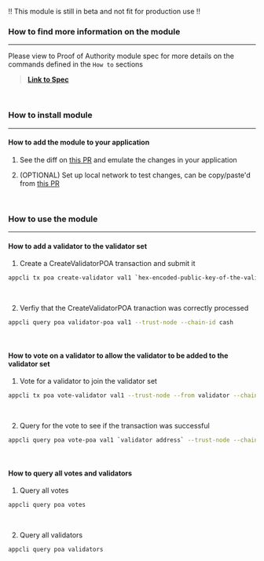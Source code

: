 !! This module is still in beta and not fit for production use !!

### How to find more information on the module

---

Please view to Proof of Authority module spec for more details on the commands defined in the `How to` sections

> **[Link to Spec](./spec/README.md)**

<br />

### How to install module

---

#### How to add the module to your application

1. See the diff on [this PR](https://github.com/PaddyMc/authority-chain/pull/1) and emulate the changes in your application

1. (OPTIONAL) Set up local network to test changes, can be copy/paste'd from [this PR](https://github.com/PaddyMc/authority-chain/pull/2)

<br />

### How to use the module

---

#### How to add a validator to the validator set

1. Create a CreateValidatorPOA transaction and submit it

```sh
appcli tx poa create-validator val1 `hex-encoded-public-key-of-the-validator` --trust-node --from validator --chain-id cash
```

<br />

2. Verfiy that the CreateValidatorPOA tranaction was correctly processed

```sh
appcli query poa validator-poa val1 --trust-node --chain-id cash
```

<br />

#### How to vote on a validator to allow the validator to be added to the validator set

1. Vote for a validator to join the validator set

```sh
appcli tx poa vote-validator val1 --trust-node --from validator --chain-id cash
```

<br />

2. Query for the vote to see if the transaction was successful

```sh
appcli query poa vote-poa val1 `validator address` --trust-node --chain-id cash
```

<br />

#### How to query all votes and validators

1. Query all votes

```sh
appcli query poa votes
```

<br />

2. Query all validators

```sh
appcli query poa validators
```
